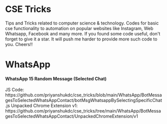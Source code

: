 # CSE Tricks
Tips and Tricks related to computer science &amp; technology. Codes for basic cse functionality to automation on popular websites like Instagram, Web Whatsapp, Facebook and many more. If you found some code useful, don't forget to give it a star. It will push me harder to provide more such code to you. Cheers!!

<h1>WhatsApp</h1>
<h4>WhatsApp 15 Random Message (Selected Chat)</h4>
JS Code:
https://github.com/priyanshukdc/cse_tricks/blob/main/WhatsApp/BotMessagesToSelectedWhatsAppContact/botMsgWhatsappBySelectingSpecificChat.js
Unpacked Chrome Extension v1: https://github.com/priyanshukdc/cse_tricks/tree/main/WhatsApp/BotMessagesToSelectedWhatsAppContact/UnpackedChromeExtension/v1
